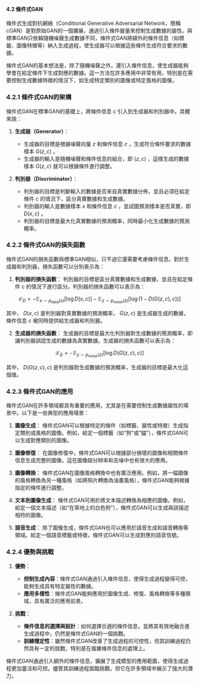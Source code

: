 #### 4.2 條件式GAN

條件式生成對抗網絡（Conditional Generative Adversarial Network，簡稱cGAN）是對原始GAN的一個擴展，通過引入條件變量來控制生成數據的屬性。與標準GAN只依賴隨機噪聲生成數據不同，條件式GAN將額外的條件信息（如標籤、圖像特徵等）納入生成過程，使生成器可以根據這些條件生成符合要求的數據。

條件式GAN的基本想法是，除了隨機噪聲之外，還引入條件信息，使生成器能夠學會在給定條件下生成對應的數據。這一方法在許多應用中非常有用，特別是在需要控制生成數據特徵的情況下，如生成特定類別的圖像或特定風格的圖像。

### 4.2.1 條件式GAN的架構

條件式GAN在標準GAN的基礎上，將條件信息  $`c`$  引入到生成器和判別器中。具體來說：

1. **生成器（Generator）**：
   - 生成器的目標是根據噪聲向量  $`z`$  和條件信息  $`c`$ ，生成符合條件要求的數據樣本  $`G(z, c)`$ 。
   - 生成器的輸入是隨機噪聲和條件信息的組合，即  $`(z, c)`$ ，這樣生成的數據樣本  $`G(z, c)`$  就可以根據條件進行調整。

2. **判別器（Discriminator）**：
   - 判別器的目標是判斷輸入的數據是否來自真實數據分佈，並且必須在給定條件  $`c`$  的情況下，區分真實數據和生成數據。
   - 判別器的輸入是數據樣本  $`x`$  和條件信息  $`c`$ ，並試圖預測樣本是否真實，即  $`D(x, c)`$ 。
   - 判別器的目標是最大化真實數據的預測概率，同時最小化生成數據的預測概率。

### 4.2.2 條件式GAN的損失函數

條件式GAN的損失函數與標準GAN相似，只不過它還需要考慮條件信息。對於生成器和判別器，損失函數可以分別表示為：

1. **判別器的損失函數**：
   判別器的目標是區分真實數據和生成數據，並且在給定條件  $`c`$  的情況下進行區分。判別器的損失函數可以表示為：
   
```math
\mathcal{L}_{D} = -\mathbb{E}_{x \sim p_{\text{data}}(x)}[\log D(x, c)] - \mathbb{E}_{z \sim p_{\text{noise}}(z)}[\log(1 - D(G(z, c), c))]
```

   其中， $`D(x, c)`$  是判別器對真實數據的預測概率， $`G(z, c)`$  是生成器生成的數據，條件信息  $`c`$  被同時提供給生成器和判別器。

2. **生成器的損失函數**：
   生成器的目標是最大化判別器對生成數據的預測概率，即讓判別器誤認生成的數據為真實數據。生成器的損失函數可以表示為：
   
```math
\mathcal{L}_{G} = -\mathbb{E}_{z \sim p_{\text{noise}}(z)}[\log D(G(z, c), c)]
```

   其中， $`D(G(z, c), c)`$  是判別器對生成數據的預測概率，生成器的目標是最大化這個值。

### 4.2.3 條件式GAN的應用

條件式GAN在許多領域都具有重要的應用，尤其是在需要控制生成數據屬性的場景中。以下是一些典型的應用場景：

1. **圖像生成**：
   條件式GAN可以根據特定的條件（如標籤、屬性或特徵）生成指定類別或風格的圖像。例如，給定一個標籤（如“狗”或“貓”），條件式GAN可以生成對應類別的圖像。

2. **圖像修復**：
   在圖像修復中，條件式GAN可以根據部分損壞的圖像和相關條件信息生成完整的圖像。這在圖像超分辨率和去噪中也有很大的應用。

3. **圖像轉換**：
   條件式GAN在圖像風格轉換中也有廣泛應用。例如，將一幅圖像的風格轉換為另一種風格（如將照片轉換為油畫風格），條件式GAN能夠根據指定的條件進行調整。

4. **文本到圖像生成**：
   條件式GAN可用於將文本描述轉換為相應的圖像。例如，給定一個文本描述（如“在草地上的白色狗”），條件式GAN可以生成與該描述相符的圖像。

5. **語音生成**：
   除了圖像生成，條件式GAN也可以應用於語音生成和語音轉換等領域。給定一個語音標籤或特徵，條件式GAN可以生成對應的語音信號。

### 4.2.4 優勢與挑戰

1. **優勢**：
   - **控制生成內容**：條件式GAN通過引入條件信息，使得生成過程變得可控，能夠生成具有特定屬性的數據。
   - **應用多樣性**：條件式GAN能夠應用於圖像生成、修復、風格轉換等多種領域，具有廣泛的應用前景。

2. **挑戰**：
   - **條件信息的選擇與設計**：如何選擇合適的條件信息，並將其有效地融合進生成過程中，仍然是條件式GAN的一個挑戰。
   - **訓練穩定性**：雖然條件式GAN改善了生成過程的可控性，但其訓練過程仍然具有一定的挑戰，特別是在複雜條件信息的處理上。

條件式GAN通過引入額外的條件信息，擴展了生成模型的應用範圍，使得生成過程更加靈活和可控。儘管其訓練過程面臨挑戰，但它在許多領域中展示了強大的潛力。